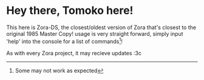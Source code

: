 # Hey there, Tomoko here!
This here is Zora-DS, the closest/oldest version of Zora that's closest to the original 1985 Master Copy!
usage is very straight forward, simply input 'help' into the console for a list of commands[^1]! 

As with every Zora project, it may recieve updates :3c
[^1]: Some may not work as expected
